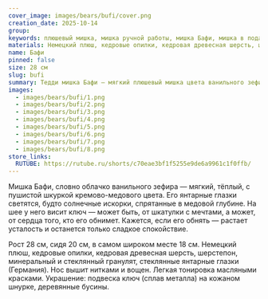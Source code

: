 ```yaml
---
cover_image: images/bears/bufi/cover.png
creation_date: 2025-10-14
group: 
keywords: плюшевый мишка, мишка ручной работы, мишка Бафи, мишка в подарок, мягкая игрушка мишка, коллекционный мишка, тедди медвежонок, ванильный мишка, мишка со старинным ключом
materials: Немецкий плюш, кедровые опилки, кедровая древесная шерсть, шерстепон, минеральный гранулят, стеклянные глаза
name: Бафи
pinned: false
size: 28 см
slug: bufi
summary: Тедди мишка Бафи — мягкий плюшевый мишка цвета ванильного зефира с янтарными глазками
images:
  - images/bears/bufi/1.png
  - images/bears/bufi/2.png
  - images/bears/bufi/3.png
  - images/bears/bufi/4.png
  - images/bears/bufi/5.png
  - images/bears/bufi/6.png
  - images/bears/bufi/7.png
  - images/bears/bufi/8.png
store_links:
  RUTUBE: https://rutube.ru/shorts/c70eae3bf1f5255e9de6a9961c1f0ffb/
---
```

Мишка Бафи, словно облачко ванильного зефира — мягкий, тёплый, с пушистой шкуркой  кремово-медового цвета.  Его янтарные глазки светятся, будто солнечные искорки, спрятанные в медовой глубине.
На шее у него висит ключ — может быть, от шкатулки с мечтами, а может, от сердца того, кто его обнимет. Кажется, если его обнять — растает усталость и останется только сладкое спокойствие.

Рост 28 см, сидя 20 см, в самом широком месте 18 см. Немецкий плюш, кедровые опилки, кедровая древесная шерсть, шерстепон, минеральный и стеклянный гранулят, стеклянные янтарные глазки (Германия). Нос вышит нитками и вощен. Легкая тонировка масляными красками. Украшение: подвеска ключ (сплав металла) на кожаном шнурке, деревянные бусины.